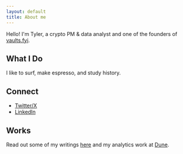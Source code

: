 ```yaml
---
layout: default
title: About me
---
```


Hello! I'm Tyler, a crypto PM & data analyst and one of the founders of [vaults.fyi](https://vaults.fyi/).

## What I Do

I like to surf, make espresso, and study history.

## Connect

- [Twitter/X](https://x.com/0x7477/)
- [LinkedIn](https://www.linkedin.com/in/wtwallace)

## Works

Read out some of my writings [here](/posts/) and my analytics work at [Dune](https://dune.com/tt_tyler).
